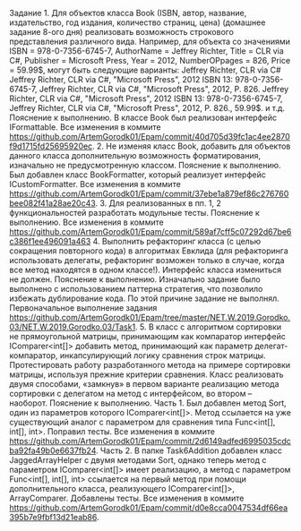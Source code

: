 Задание 1.
Для объектов класса Book (ISBN, автор, название, издательство, год издания, количество страниц, цена) (домашнее задание 8-ого дня)
реализовать возможность строкового представления различного вида. Например, для объекта со значениями ISBN = 978-0-7356-6745-7, AuthorName  = Jeffrey Richter, Title = CLR via C#, Publisher = Microsoft Press, Year = 2012, NumberOPpages = 826, Price = 59.99$, могут быть следующие варианты:
Jeffrey Richter, CLR via C#
Jeffrey Richter, CLR via C#, "Microsoft Press", 2012
ISBN 13: 978-0-7356-6745-7, Jeffrey Richter, CLR via C#, "Microsoft Press", 2012, P. 826.
Jeffrey Richter, CLR via C#, "Microsoft Press", 2012
ISBN 13: 978-0-7356-6745-7, Jeffrey Richter, CLR via C#, "Microsoft Press", 2012, P. 826., 59.99$.
и т.д.
Пояснение к выполнению.
В классе Book был реализован интерфейс IFormattable. Все изменения в коммите https://github.com/ArtemGorodk01/Epam/commit/40d705d39fc1ac4ee2870f9d1715fd25695920ec.
2. Не изменяя класс Book, добавить для объектов данного класса дополнительную возможность форматирования, изначально не предусмотренную классом. 
Пояснение к выполнению.
Был добавлен класс BookFormatter, который реализует интерфейс ICustomFormatter. Все изменения в коммите https://github.com/ArtemGorodk01/Epam/commit/37ebe1a879ef86c276760bee082f41a28ae20c43.
3. Для реализованных в пп. 1, 2 функциональностей разработать модульные тесты.
Пояснение к выполнению.
Все изменения в коммите https://github.com/ArtemGorodk01/Epam/commit/589af7cff5c07292d67be6c386f1ee496091a463
4. Выполнить рефакторинг класса (с целью сокращения повторного кода) в алгоритмах Евклида (для рефакторинга использовать делегаты, рефакторинг возможен только в случае, когда все метод находятся в одном классе!). Интерфейс класса измениться не должен.
Пояснение к выполнению.
Изначально задание было выполнено с использованием паттерна стратегия, что позволило избежать дублирование кода. По этой причине задание не выполнял. Первоначальное выполнение задания https://github.com/ArtemGorodk01/Epam/tree/master/NET.W.2019.Gorodko.03/NET.W.2019.Gorodko.03/Task1.
5. В класс с алгоритмом сортировки не прямоугольной матрицы, принимающим как компаратор интерфейс IComparer<int[]> добавить метод, принимающий как параметр делегат-компаратор, инкапсулирующий логику сравнения строк матрицы. Протестировать работу разработанного метода на примере сортировки матрицы, используя прежние критерии сравнения. Класс реализовать двумя способами, «замкнув» в первом варианте реализацию метода сортировки с делегатом на метод с интерфейсом, во втором – наоборот.
Пояснение к выполнению.
Часть 1. Был добавлен метод Sort, один из параметров которого IComparer<int[]>. Метод ссылается на уже существующий аналог с параметром для сравнения типа Func<int[], int[], int>. Поправил тесты. Все изменения в коммите https://github.com/ArtemGorodk01/Epam/commit/2d6149adfed6995035cdcba92fa49b0e6637fb24.
Часть 2. В папке Task6Addition добавлен класс JaggedArrayHelper с двумя методами Sort, однако теперь метод с параметром IComparer<int[]> имеет реализацию, а метод с параметром Func<int[], int[], int> ссылается на первый метод при помощи дополнительного класса, реализующего IComparer<int[]>, ArrayComparer. Добавлены тесты. Все изменения в коммите https://github.com/ArtemGorodk01/Epam/commit/d0e8cca0047534df66ea395b7e9fbf13d21eab86.
